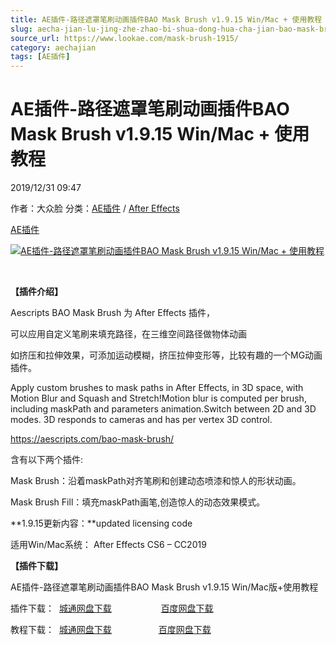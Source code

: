 ```yaml
---
title: AE插件-路径遮罩笔刷动画插件BAO Mask Brush v1.9.15 Win/Mac + 使用教程
slug: aecha-jian-lu-jing-zhe-zhao-bi-shua-dong-hua-cha-jian-bao-mask-brush-v1-9-15-win-mac-shi-yong-jiao-cheng
source_url: https://www.lookae.com/mask-brush-1915/
category: aechajian
tags: [AE插件]
---
```

# AE插件-路径遮罩笔刷动画插件BAO Mask Brush v1.9.15 Win/Mac + 使用教程

2019/12/31 09:47

作者：大众脸
分类：[AE插件](https://www.lookae.com/after-effects/aechajian/) / [After Effects](https://www.lookae.com/after-effects/)

[AE插件](https://www.lookae.com/tag/ae%e6%8f%92%e4%bb%b6/)

[![AE插件-路径遮罩笔刷动画插件BAO Mask Brush v1.9.15 Win/Mac + 使用教程](https://www.lookae.com/wp-content/uploads/2014/01/Mask-Brush.jpg "AE插件-路径遮罩笔刷动画插件BAO Mask Brush v1.9.15 Win/Mac + 使用教程-LookAE.com")](https://www.lookae.com/wp-content/uploads/2014/01/Mask-Brush.jpg)

[﻿](https://cloud.video.taobao.com//play/u/705956171/p/1/e/6/t/1/50056322866.mp4)

**【插件介绍】**

Aescripts BAO Mask Brush 为 After Effects 插件，

可以应用自定义笔刷来填充路径，在三维空间路径做物体动画

如挤压和拉伸效果，可添加运动模糊，挤压拉伸变形等，比较有趣的一个MG动画插件。

Apply custom brushes to mask paths in After Effects, in 3D space, with Motion Blur and Squash and Stretch!Motion blur is computed per brush, including maskPath and parameters animation.Switch between 2D and 3D modes. 3D responds to cameras and has per vertex 3D control.

https://aescripts.com/bao-mask-brush/

含有以下两个插件:

Mask Brush：沿着maskPath对齐笔刷和创建动态喷漆和惊人的形状动画。

Mask Brush Fill：填充maskPath画笔,创造惊人的动态效果模式。

**1.9.15更新内容：**updated licensing code

适用Win/Mac系统： After Effects CS6 – CC2019

**【插件下载】**

AE插件-路径遮罩笔刷动画插件BAO Mask Brush v1.9.15 Win/Mac版+使用教程

插件下载：  [城通网盘下载](https://tc5.us/file/680462-415641734)                    [百度网盘下载](https://pan.baidu.com/s/1s79HnWV_w8nFicd8YeZvJA)

教程下载：  [城通网盘下载](https://lookae.ctfile.com/fs/680462-231210596)                   [百度网盘下载](https://pan.baidu.com/s/1eSB47xK)
